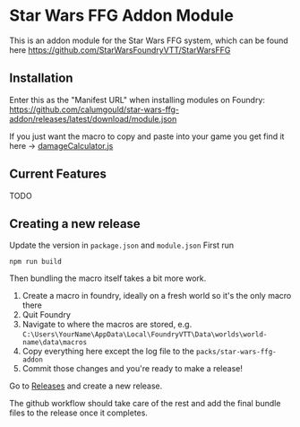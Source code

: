 # Star Wars FFG Addon Module

This is an addon module for the Star Wars FFG system, which can be found here https://github.com/StarWarsFoundryVTT/StarWarsFFG

## Installation

Enter this as the "Manifest URL" when installing modules on Foundry:
https://github.com/calumgould/star-wars-ffg-addon/releases/latest/download/module.json

If you just want the macro to copy and paste into your game you get find it here -> [damageCalculator.js](src/scripts/macros/damageCalculator.js)

## Current Features

TODO

## Creating a new release

Update the version in `package.json` and `module.json`
First run
```shell
npm run build
```

Then bundling the macro itself takes a bit more work.

1. Create a macro in foundry, ideally on a fresh world so it's the only macro there
2. Quit Foundry
3. Navigate to where the macros are stored, e.g. `C:\Users\YourName\AppData\Local\FoundryVTT\Data\worlds\world-name\data\macros`
4. Copy everything here except the log file to the `packs/star-wars-ffg-addon`
5. Commit those changes and you're ready to make a release!

Go to [Releases](https://github.com/calumgould/star-wars-ffg-addon/releases) and create a new release.

The github workflow should take care of the rest and add the final bundle files to the release once it completes.
